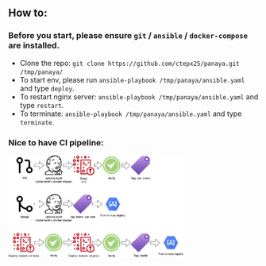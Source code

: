 ## How to:

### Before you start, please ensure `git` / `ansible` / `docker-compose` are installed.
- Clone the repo: ```git clone https://github.com/ctepx25/panaya.git /tmp/panaya/```
- To start env, please run  ``` ansible-playbook /tmp/panaya/ansible.yaml ```  and type ```deploy```.
- To restart nginx server:  ``` ansible-playbook /tmp/panaya/ansible.yaml ```  and type ```restart```. 
- To terminate: ``` ansible-playbook /tmp/panaya/ansible.yaml ```  and type ```terminate```.


### Nice to have CI pipeline:
<img src="panaya-tag-flow.png" width="70%" height="70%"/>
